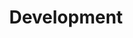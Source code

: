 ---
layout: home
title: Development
permalink: /dev/
pagination: 
  enabled: true
  category: dev
  permalink: /:num/
---